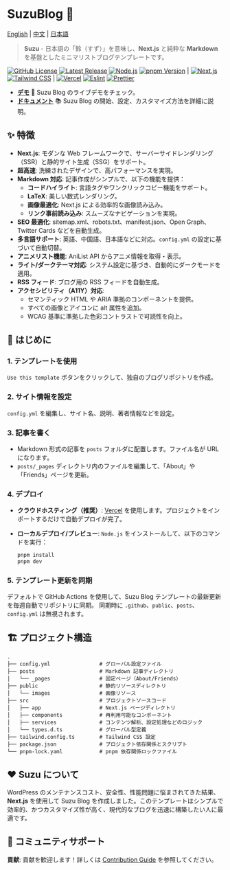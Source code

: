 # SuzuBlog 🎐

[English](./README.md) | [中文](./README_ZH.md) | [日本語](./README_JA.md)

> **Suzu** - 日本語の「鈴（すず）」を意味し、**Next.js** と純粋な **Markdown** を基盤としたミニマリストブログテンプレートです。

[![GitHub License][license-badge]][license-link]
[![Latest Release][release-badge]][release-link]
[![Node.js][node-badge]][node-link]
[![pnpm Version][pnpm-badge]][pnpm-link] |
[![Next.js][nextjs-badge]][nextjs-link]
[![Tailwind CSS][tailwind-badge]][tailwind-link] |
[![Vercel][vercel-badge]][vercel-link]
[![Eslint][eslint-badge]][eslint-link]
[![Prettier][prettier-badge]][prettier-link]

- [**デモ**](https://www.zla.pub) 🚀
  Suzu Blog のライブデモをチェック。
- [**ドキュメント**](https://suzu.zla.app) 📚
  Suzu Blog の開始、設定、カスタマイズ方法を詳細に説明。

## ✨ 特徴

- **Next.js**: モダンな Web フレームワークで、サーバーサイドレンダリング（SSR）と静的サイト生成（SSG）をサポート。
- **超高速**: 洗練されたデザインで、高パフォーマンスを実現。
- **Markdown 対応**: 記事作成がシンプルで、以下の機能を提供：
  - **コードハイライト**: 言語タグやワンクリックコピー機能をサポート。
  - **LaTeX**: 美しい数式レンダリング。
  - **画像最適化**: Next.js による効率的な画像読み込み。
  - **リンク事前読み込み**: スムーズなナビゲーションを実現。
- **SEO 最適化**: sitemap.xml、robots.txt、manifest.json、Open Graph、Twitter Cards などを自動生成。
- **多言語サポート**: 英語、中国語、日本語などに対応。`config.yml` の設定に基づいて自動切替。
- **アニメリスト機能**: AniList API からアニメ情報を取得・表示。
- **ライト/ダークテーマ対応**: システム設定に基づき、自動的にダークモードを適用。
- **RSS フィード**: ブログ用の RSS フィードを自動生成。
- **アクセシビリティ（A11Y）対応**:
  - セマンティック HTML や ARIA 準拠のコンポーネントを提供。
  - すべての画像とアイコンに alt 属性を追加。
  - WCAG 基準に準拠した色彩コントラストで可読性を向上。

## 🚀 はじめに

### 1. テンプレートを使用

`Use this template` ボタンをクリックして、独自のブログリポジトリを作成。

### 2. サイト情報を設定

`config.yml` を編集し、サイト名、説明、著者情報などを設定。

### 3. 記事を書く

- Markdown 形式の記事を `posts` フォルダに配置します。ファイル名が URL になります。
- `posts/_pages` ディレクトリ内のファイルを編集して、「About」や「Friends」ページを更新。

### 4. デプロイ

- **クラウドホスティング（推奨）**: [Vercel](https://vercel.com) を使用します。プロジェクトをインポートするだけで自動デプロイが完了。
- **ローカルデプロイ/プレビュー**: `Node.js` をインストールして、以下のコマンドを実行：

  ```bash
  pnpm install
  pnpm dev
  ```

### 5. テンプレート更新を同期

デフォルトで GitHub Actions を使用して、Suzu Blog テンプレートの最新更新を毎週自動でリポジトリに同期。
同期時に `.github`、`public`、`posts`、`config.yml` は無視されます。

## 🏗️ プロジェクト構造

```plaintext
.
├── config.yml                # グローバル設定ファイル
├── posts                     # Markdown 記事ディレクトリ
│   └── _pages                # 固定ページ（About/Friends）
├── public                    # 静的リソースディレクトリ
│   └── images                # 画像リソース
├── src                       # プロジェクトソースコード
│   ├── app                   # Next.js ページディレクトリ
│   ├── components            # 再利用可能なコンポーネント
│   ├── services              # コンテンツ解析、設定処理などのロジック
│   └── types.d.ts            # グローバル型定義
├── tailwind.config.ts        # Tailwind CSS 設定
├── package.json              # プロジェクト依存関係とスクリプト
└── pnpm-lock.yaml            # pnpm 依存関係ロックファイル
```

## ❤️ Suzu について

WordPress のメンテナンスコスト、安全性、性能問題に悩まされてきた結果、**Next.js** を使用して Suzu Blog を作成しました。このテンプレートはシンプルで効率的、かつカスタマイズ性が高く、現代的なブログを迅速に構築したい人に最適です。

## 🔗 コミュニティサポート

**貢献**: 貢献を歓迎します！詳しくは [Contribution Guide](https://github.com/ZL-Asica/SuzuBlog/blob/main/CONTRIBUTING.md) を参照してください。

<!-- Badges / Links -->

[eslint-badge]: https://img.shields.io/badge/eslint-4B32C3?logo=eslint&logoColor=white
[eslint-link]: https://www.npmjs.com/package/eslint-config-zl-asica
[license-badge]: https://img.shields.io/github/license/ZL-Asica/SuzuBlog
[license-link]: https://github.com/ZL-Asica/SuzuBlog/blob/main/LICENSE
[nextjs-badge]: https://img.shields.io/badge/Next.js-black?logo=next.js&logoColor=white
[nextjs-link]: https://nextjs.org
[node-badge]: https://img.shields.io/badge/node%3E=18.18-339933?logo=node.js&logoColor=white
[node-link]: https://nodejs.org/
[pnpm-badge]: https://img.shields.io/github/package-json/packageManager/ZL-Asica/SuzuBlog?label=&logo=pnpm&logoColor=fff&color=F69220
[pnpm-link]: https://pnpm.io/
[prettier-badge]: https://img.shields.io/badge/Prettier-F7B93E?logo=Prettier&logoColor=white
[prettier-link]: https://www.npmjs.com/package/@zl-asica/prettier-config
[release-badge]: https://img.shields.io/github/v/release/ZL-Asica/SuzuBlog?display_name=release&label=SuzuBlog&color=fc8da3
[release-link]: https://github.com/ZL-Asica/SuzuBlog/releases
[tailwind-badge]: https://img.shields.io/badge/Tailwind%20CSS-06B6D4?style=flat&logo=tailwindcss&logoColor=white
[tailwind-link]: https://tailwindcss.com/
[vercel-badge]: https://img.shields.io/badge/Vercel-%23000000.svg?logo=vercel&logoColor=white
[vercel-link]: https://vercel.com
